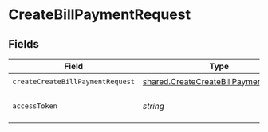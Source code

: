 # CreateBillPaymentRequest


## Fields

| Field                                                                                          | Type                                                                                           | Required                                                                                       | Description                                                                                    |
| ---------------------------------------------------------------------------------------------- | ---------------------------------------------------------------------------------------------- | ---------------------------------------------------------------------------------------------- | ---------------------------------------------------------------------------------------------- |
| `createCreateBillPaymentRequest`                                                               | [shared.CreateCreateBillPaymentRequest](../../models/shared/createcreatebillpaymentrequest.md) | :heavy_check_mark:                                                                             | N/A                                                                                            |
| `accessToken`                                                                                  | *string*                                                                                       | :heavy_check_mark:                                                                             | The access token of the connection.                                                            |